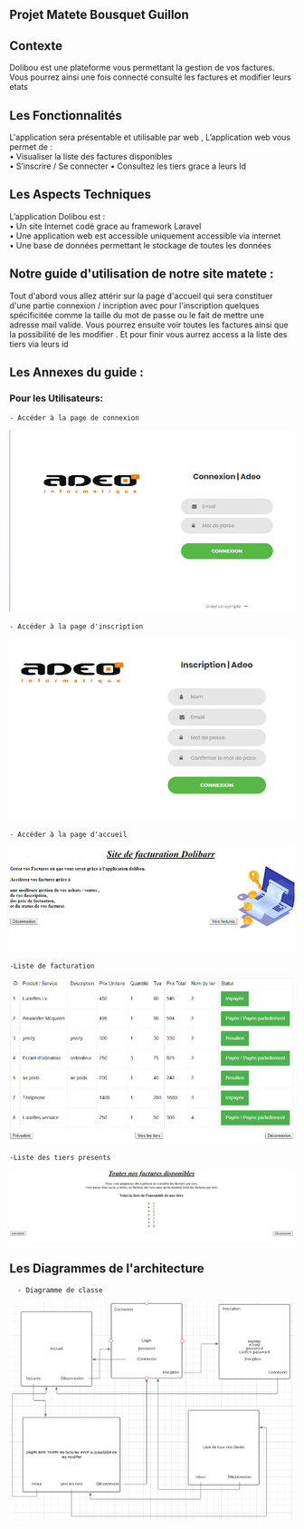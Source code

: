 ## Projet Matete Bousquet Guillon

## Contexte  

Dolibou est une plateforme vous permettant la gestion de vos factures.<br>
Vous pourrez ainsi une fois connecté consulté les factures et modifier leurs etats

## Les Fonctionnalités
L'application sera présentable et utilisable par web ,
L’application web vous permet de :  
• Visualiser la liste des factures disponibles  
• S’inscrire / Se connecter
• Consultez les tiers grace a leurs Id 


## Les Aspects Techniques

L’application Dolibou est :  
• Un site Internet codé grace au framework Laravel  
• Une application web est accessible uniquement accessible via internet  
• Une base de données permettant le stockage de toutes les données    

## Notre guide d'utilisation de notre site matete : 
Tout d'abord vous allez attérir sur la page d'accueil qui sera constituer d'une partie connexion / incription
avec pour l'inscription quelques spécificitée comme la taille du mot de passe ou le fait de mettre une adresse mail valide.
Vous pourrez ensuite voir toutes les factures ainsi que la possibilité de les modifier .
Et pour finir vous aurrez access a la liste des tiers via leurs id 

## Les Annexes du guide :
### Pour les Utilisateurs:

    - Accéder à la page de connexion

![Image annexe](/public/img/connexion.PNG)

    - Accéder à la page d'inscription

![Image annexe](/public/img/Inscription.PNG)
   
    - Accéder à la page d'accueil

![Image annexe](/public/img/Accueil.PNG)

    -Liste de facturation

![Image annexe](/public/img/Facture.PNG)

    -Liste des tiers presents

![Image annexe](/public/img/tiers.PNG)


## Les Diagrammes de l'architecture

      - Diagramme de classe 

![Image annexe](/public/img/diagramme.PNG)




